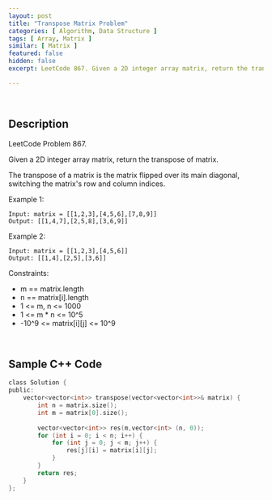 ```yaml
---
layout: post
title: "Transpose Matrix Problem"
categories: [ Algorithm, Data Structure ]
tags: [ Array, Matrix ]
similar: [ Matrix ]
featured: false
hidden: false
excerpt: LeetCode 867. Given a 2D integer array matrix, return the transpose of matrix.

---
```


<br />

## Description

LeetCode Problem 867.

Given a 2D integer array matrix, return the transpose of matrix.

The transpose of a matrix is the matrix flipped over its main diagonal, switching the matrix's row and column indices.

Example 1:
```
Input: matrix = [[1,2,3],[4,5,6],[7,8,9]]
Output: [[1,4,7],[2,5,8],[3,6,9]]
```

Example 2:
```
Input: matrix = [[1,2,3],[4,5,6]]
Output: [[1,4],[2,5],[3,6]]
```

Constraints:
* m == matrix.length
* n == matrix[i].length
* 1 <= m, n <= 1000
* 1 <= m * n <= 10^5
* -10^9 <= matrix[i][j] <= 10^9

<br />

## Sample C++ Code


```c
class Solution {
public:
    vector<vector<int>> transpose(vector<vector<int>>& matrix) {
        int n = matrix.size();
        int m = matrix[0].size();
        
        vector<vector<int>> res(m,vector<int> (n, 0)); 
        for (int i = 0; i < n; i++) {
            for (int j = 0; j < m; j++) {
                res[j][i] = matrix[i][j]; 
            }
        }
        return res;
    }
};
```


